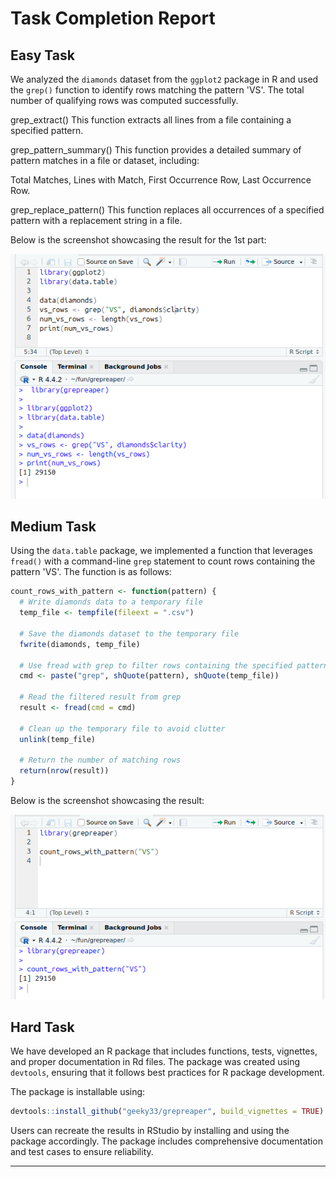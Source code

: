 # Task Completion Report

## Easy Task

We analyzed the `diamonds` dataset from the `ggplot2` package in R and used the `grep()` function to identify rows matching the pattern 'VS'. The total number of qualifying rows was computed successfully.

grep_extract()
This function extracts all lines from a file containing a specified pattern.


grep_pattern_summary()
This function provides a detailed summary of pattern matches in a file or dataset, including:

Total Matches,
Lines with Match,
First Occurrence Row,
Last Occurrence Row.

grep_replace_pattern()
This function replaces all occurrences of a specified pattern with a replacement string in a file.


Below is the screenshot showcasing the result for the 1st part:

![Easy Task Result](figs/easy_task.png)

## Medium Task

Using the `data.table` package, we implemented a function that leverages `fread()` with a command-line `grep` statement to count rows containing the pattern 'VS'. The function is as follows:

```r
count_rows_with_pattern <- function(pattern) {
  # Write diamonds data to a temporary file
  temp_file <- tempfile(fileext = ".csv")

  # Save the diamonds dataset to the temporary file
  fwrite(diamonds, temp_file)

  # Use fread with grep to filter rows containing the specified pattern
  cmd <- paste("grep", shQuote(pattern), shQuote(temp_file))

  # Read the filtered result from grep
  result <- fread(cmd = cmd)

  # Clean up the temporary file to avoid clutter
  unlink(temp_file)

  # Return the number of matching rows
  return(nrow(result))
}
```

Below is the screenshot showcasing the result:

![Medium Task Result](figs/medium_task.png)

## Hard Task

We have developed an R package that includes functions, tests, vignettes, and proper documentation in Rd files. The package was created using `devtools`, ensuring that it follows best practices for R package development.

The package is installable using:

```r
devtools::install_github("geeky33/grepreaper", build_vignettes = TRUE)
```

Users can recreate the results in RStudio by installing and using the package accordingly. The package includes comprehensive documentation and test cases to ensure reliability.

---
